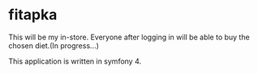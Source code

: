 # fitapka
This will be my in-store. Everyone after logging in will be able to buy the chosen diet.(In progress...)

This application is written in symfony 4.
